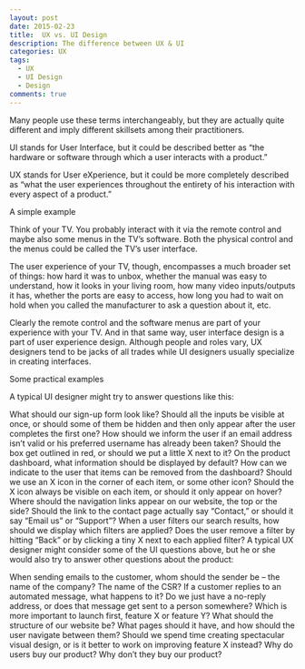 ```yaml
---
layout: post
date: 2015-02-23
title:  UX vs. UI Design
description: The difference between UX & UI
categories: UX
tags: 
  - UX
  - UI Design 
  - Design
comments: true
---
```


Many people use these terms interchangeably, but they are actually quite different and imply different skillsets among their practitioners.

UI stands for User Interface, but it could be described better as “the hardware or software through which a user interacts with a product.”

UX stands for User eXperience, but it could be more completely described as “what the user experiences throughout the entirety of his interaction with every aspect of a product.”

A simple example

Think of your TV. You probably interact with it via the remote control and maybe also some menus in the TV’s software. Both the physical control and the menus could be called the TV’s user interface.

The user experience of your TV, though, encompasses a much broader set of things: how hard it was to unbox, whether the manual was easy to understand, how it looks in your living room, how many video inputs/outputs it has, whether the ports are easy to access, how long you had to wait on hold when you called the manufacturer to ask a question about it, etc.

Clearly the remote control and the software menus are part of your experience with your TV. And in that same way, user interface design is a part of user experience design. Although people and roles vary, UX designers tend to be jacks of all trades while UI designers usually specialize in creating interfaces.

Some practical examples

A typical UI designer might try to answer questions like this:

What should our sign-up form look like? Should all the inputs be visible at once, or should some of them be hidden and then only appear after the user completes the first one? How should we inform the user if an email address isn’t valid or his preferred username has already been taken? Should the box get outlined in red, or should we put a little X next to it?
On the product dashboard, what information should be displayed by default? How can we indicate to the user that items can be removed from the dashboard? Should we use an X icon in the corner of each item, or some other icon? Should the X icon always be visible on each item, or should it only appear on hover?
Where should the navigation links appear on our website, the top or the side? Should the link to the contact page actually say “Contact,” or should it say “Email us” or “Support”? When a user filters our search results, how should we display which filters are applied? Does the user remove a filter by hitting “Back” or by clicking a tiny X next to each applied filter?
A typical UX designer might consider some of the UI questions above, but he or she would also try to answer other questions about the product:

When sending emails to the customer, whom should the sender be – the name of the company? The name of the CSR? If a customer replies to an automated message, what happens to it? Do we just have a no-reply address, or does that message get sent to a person somewhere?
Which is more important to launch first, feature X or feature Y?
What should the structure of our website be? What pages should it have, and how should the user navigate between them?
Should we spend time creating spectacular visual design, or is it better to work on improving feature X instead?
Why do users buy our product? Why don’t they buy our product?